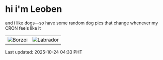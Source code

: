 # hi i'm Leoben

and i like dogs—so have some random dog pics that change whenever my CRON feels like it

|  |  |
|--------|----------|
| ![Borzoi](https://random-dog-vercel.vercel.app/api/random-borzoi?v=1761251606) | ![Labrador](https://random-dog-vercel.vercel.app/api/random-labrador?v=1761251606) |

Last updated: 2025-10-24 04:33 PHT

